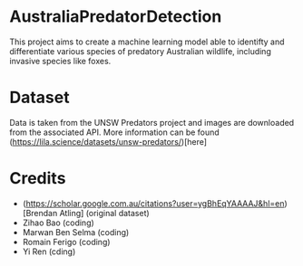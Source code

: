 # AustraliaPredatorDetection
This project aims to create a machine learning model able to identifty and differentiate various species of predatory Australian wildlife, including invasive species like foxes.

# Dataset
Data is taken from the UNSW Predators project and images are downloaded from the associated API. More information can be found (https://lila.science/datasets/unsw-predators/)[here]

# Credits
- (https://scholar.google.com.au/citations?user=ygBhEqYAAAAJ&hl=en)[Brendan Atling] (original dataset)
- Zihao Bao (coding)
- Marwan Ben Selma (coding)
- Romain Ferigo (coding)
- Yi Ren (cding)
